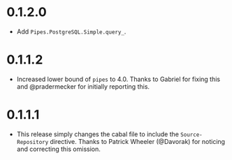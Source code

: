 # 0.1.2.0

* Add `Pipes.PostgreSQL.Simple.query_`.

# 0.1.1.2

* Increased lower bound of `pipes` to 4.0. Thanks to Gabriel for fixing this and
  @pradermecker for initially reporting this.

# 0.1.1.1

* This release simply changes the cabal file to include the `Source-Repository`
  directive. Thanks to Patrick Wheeler (@Davorak) for noticing and correcting
  this omission.
